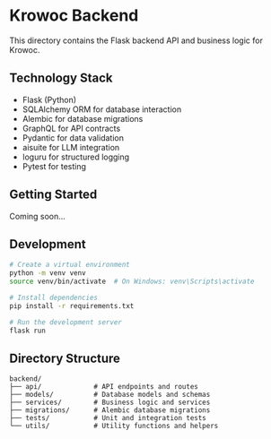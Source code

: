 # Krowoc Backend

This directory contains the Flask backend API and business logic for Krowoc.

## Technology Stack

- Flask (Python)
- SQLAlchemy ORM for database interaction
- Alembic for database migrations
- GraphQL for API contracts
- Pydantic for data validation
- aisuite for LLM integration
- loguru for structured logging
- Pytest for testing

## Getting Started

Coming soon...

## Development

```bash
# Create a virtual environment
python -m venv venv
source venv/bin/activate  # On Windows: venv\Scripts\activate

# Install dependencies
pip install -r requirements.txt

# Run the development server
flask run
```

## Directory Structure

```
backend/
├── api/             # API endpoints and routes
├── models/          # Database models and schemas
├── services/        # Business logic and services
├── migrations/      # Alembic database migrations
├── tests/           # Unit and integration tests
└── utils/           # Utility functions and helpers
``` 